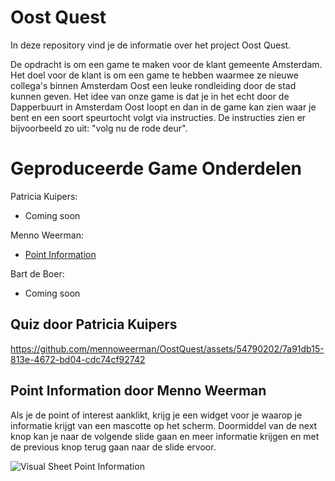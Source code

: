 # Oost Quest

In deze repository vind je de informatie over het project Oost Quest.

De opdracht is om een game te maken voor de klant gemeente Amsterdam. Het doel voor de klant is om een game te hebben waarmee ze nieuwe collega's binnen Amsterdam Oost een leuke rondleiding door de stad kunnen geven.
Het idee van onze game is dat je in het echt door de Dapperbuurt in Amsterdam Oost loopt en dan in de game kan zien waar je bent en een soort speurtocht volgt via instructies. De instructies zien er bijvoorbeeld zo uit: "volg nu de rode deur". 

# Geproduceerde Game Onderdelen

Patricia Kuipers:
  * Coming soon
  
Menno Weerman:
  * [Point Information](https://github.com/mennoweerman/OostQuest/tree/feature/Menno/LocationInfo)

Bart de Boer:
  * Coming soon

## Quiz door Patricia Kuipers



https://github.com/mennoweerman/OostQuest/assets/54790202/7a91db15-813e-4672-bd04-cdc74cf92742



## Point Information door Menno Weerman

Als je de point of interest aanklikt, krijg je een widget voor je waarop je informatie krijgt van een mascotte op het scherm. Doormiddel van de next knop kan je naar de volgende slide gaan en meer informatie krijgen en met de previous knop terug gaan naar de slide ervoor.

![Visual Sheet Point Information](https://github.com/mennoweerman/OostQuest/assets/70953228/2c3aec7a-5492-426b-9afd-2e60cb7e2ae2)



